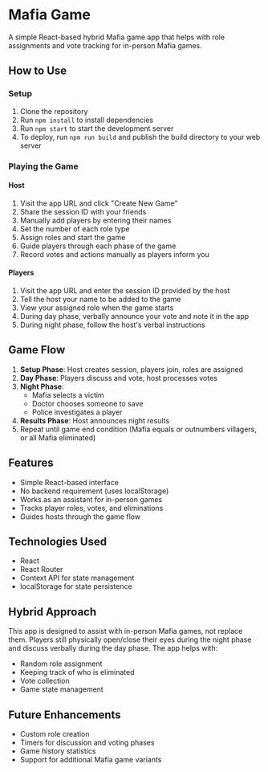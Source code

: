 # Mafia Game

A simple React-based hybrid Mafia game app that helps with role assignments and vote tracking for in-person Mafia games.

## How to Use

### Setup

1. Clone the repository
2. Run `npm install` to install dependencies
3. Run `npm start` to start the development server
4. To deploy, run `npm run build` and publish the build directory to your web server

### Playing the Game

#### Host

1. Visit the app URL and click "Create New Game"
2. Share the session ID with your friends
3. Manually add players by entering their names
4. Set the number of each role type
5. Assign roles and start the game
6. Guide players through each phase of the game
7. Record votes and actions manually as players inform you

#### Players

1. Visit the app URL and enter the session ID provided by the host
2. Tell the host your name to be added to the game
3. View your assigned role when the game starts
4. During day phase, verbally announce your vote and note it in the app
5. During night phase, follow the host's verbal instructions

## Game Flow

1. **Setup Phase**: Host creates session, players join, roles are assigned
2. **Day Phase**: Players discuss and vote, host processes votes
3. **Night Phase**:
   - Mafia selects a victim
   - Doctor chooses someone to save
   - Police investigates a player
4. **Results Phase**: Host announces night results
5. Repeat until game end condition (Mafia equals or outnumbers villagers, or all Mafia eliminated)

## Features

- Simple React-based interface
- No backend requirement (uses localStorage)
- Works as an assistant for in-person games
- Tracks player roles, votes, and eliminations
- Guides hosts through the game flow

## Technologies Used

- React
- React Router
- Context API for state management
- localStorage for state persistence

## Hybrid Approach

This app is designed to assist with in-person Mafia games, not replace them. Players still physically open/close their eyes during the night phase and discuss verbally during the day phase. The app helps with:

- Random role assignment
- Keeping track of who is eliminated
- Vote collection
- Game state management

## Future Enhancements

- Custom role creation
- Timers for discussion and voting phases
- Game history statistics
- Support for additional Mafia game variants
